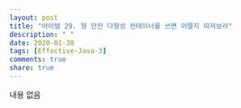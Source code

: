 ```yaml
---
layout: post
title: "아이템 29. 형 안전 다형성 컨테이너를 쓰면 어떨지 따져보라"
description: " "
date: 2020-01-30
tags: [Effective-Java-3]
comments: true
share: true
---
```


내용 없음 